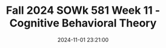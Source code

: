 ---
layout: single_presentation
name: fall-2024-sowk-581-week-11-cognitive-behavioral-theory.md
title: "Fall 2024 SOWk 581 Week 11 - Cognitive Behavioral Theory"
date:  2024-11-01 23:21:00
presentation_id: DyEjHq
permalink: /presentations/DyEjHq/
redirect_from:
  - /presentations/DyEjHq/fall-2024-sowk-581-week-11-cognitive-behavioral-theory
slides: 
  - slide_name: deck-DyEjHq-large-0.jpeg
    slide_alt: "A slide features a triangular diagram with arrows labeled 'Thoughts,' 'Feelings,' 'Behaviors' in red, green, yellow. Text includes: 'Cognitive Behavioral Theory,' 'Fall 2024 SOWK 581 Week 11,' 'Jacob Campbell, Ph.D. LICSW, Heritage University, Masters of Social Work.'"
  - slide_name: deck-DyEjHq-large-1.jpeg
    slide_alt: "The image shows a presentation slide with a dark background, listing 'Agenda' and 'Learning Objectives' for a course. Topics include mid-course feedback, group activities, CBT structure, and skills. Objectives focus on cognitive interventions and restructuring. Text at the bottom reads: 'Fall 2024 SOWK 581' and 'Jacob Campbell, Ph.D. LICSW at Heritage University.'"
  - slide_name: deck-DyEjHq-large-2.jpeg
    slide_alt: "An invitation card features a person holding a gift, celebrating their 90th birthday, with event details for November 9, 2024, at Smith Family Hall, Heritage University. Registration information is included.Text highlights: 'GREGORIO OCHOA’S RECOGNITION BIRTHDAY PARTY,' 'Smith Family Hall, Heritage University,' 'PLEASE REGISTER CONSIDERING COMING,' 'Fall 2024 SOWK 581,' 'Jacob Campbell, Ph.D., LICSW.' Scan QR code for RSVP event details."
  - slide_name: deck-DyEjHq-large-3.jpeg
    slide_alt: "Slide displaying 'Mid-Course Feedback' with sections labeled 'Going Well,' 'Not Going Well,' and 'Suggestions.' Includes a pie chart showing 42% completed, 58% not completed. Course: Fall 2024 SOWK 581."
  - slide_name: deck-DyEjHq-large-4.jpeg
    slide_alt: "A list of emotions titled 'Feelings Ball Game' is shown. Emotions include surprise, empathy, and others. On the side, a photo of a colorful beach ball rests on a neutral background. Text: 'Adapted from Harborview Abuse & Trauma Center's CBT + Notebook. Fall 2024 SOWK 581. Jacob Campbell, Ph.D., LICSW at Heritage University. Photo by Rodion Kutsaiev on Unsplash.'"
  - slide_name: deck-DyEjHq-large-5.jpeg
    slide_alt: "A potted plant beside a black letterboard reads, 'DIFFICULT ROADS LEAD TO BEAUTIFUL DESTINATIONS.' The slide features text about therapists as trusted guides, describing their role in cognitive therapy. Fall 2024 SOWK 581 at Heritage University."
  - slide_name: deck-DyEjHq-large-6.jpeg
    slide_alt: "Triangle diagram illustrating the structure of cognitive therapy interviews. It includes labeled points: 'Agenda' at the top and 'Homework' at the bottom. Key text highlights setting the agenda, using CBT strategies, and ending with feedback."
  - slide_name: deck-DyEjHq-large-7.jpeg
    slide_alt: "The image shows text reading 'Harborview Abuse & Trauma Center' and 'CBT + NOTEBOOK' on a blue geometric patterned background. It's likely part of a presentation slide."
  - slide_name: deck-DyEjHq-large-8.jpeg
    slide_alt: "The image is a presentation slide titled 'Cognitive Therapy Techniques and Strategies.' It features icons and text illustrating techniques like 'Identifying and Testing Automatic Thoughts,' 'Behavioral Activation,' 'Downward Arrow Technique,' 'Cognitive Restructuring,' and 'Examining the Evidence.' The source is credited as 'Cooper & Granucci Lesser, 2022,' and the slide is from 'Fall 2024 SOWK 581' by Jacob Campbell, Ph.D. LICSW at Heritage University."
  - slide_name: deck-DyEjHq-large-9.jpeg
    slide_alt: "A presentation slide lists 'Examples of Distorted Thinking,' including All-or-None Thinking, Minimization, Arbitrary Inferences, and more. It cites (Cooper & Granucci Lesser, 2022) and is part of a course, Fall 2024 SOWK 581 by Jacob Campbell, Ph.D. LICSW at Heritage University."
  - slide_name: deck-DyEjHq-large-10.jpeg
    slide_alt: "Slide featuring a guide on cognitive restructuring with prompts: Identify the situation, thought patterns, truth assessment, feelings, and thought modification. Includes a hammer graphic labeled 'Identify, Challenge, Modify' targeting 'Unhelpful Thought Patterns.' Authored by Jacob Campbell, Fall 2024 SOWK 581, Heritage University."
  - slide_name: deck-DyEjHq-large-11.jpeg
    slide_alt: "The slide lists examples of cognitive distortions in text form. It features statements highlighting negative self-assessment and irrational beliefs, titled 'WHAT IS THE COGNITIVE DISTORTION?' Context: educational presentation, Fall 2024 SOWK 581 by Jacob Campbell, Ph.D. LICSW at Heritage University."
presentation_description_md: >
  Week%20eleven%20is%20a%20synchronous%20week,%20with%20class%20on%2011/02.%20The%20readings%20will%20be%20about%20cognitive%20theory.
downloadable_slides: deck-DyEjHq.pdf
slides_count: 12
header:
  teaser: deck-DyEjHq-thumb-0.jpeg
presentation_video: 
location: "Heritage University"
tags:
  - Heritage University
  - MSW Program
  - SOWK 581
---
